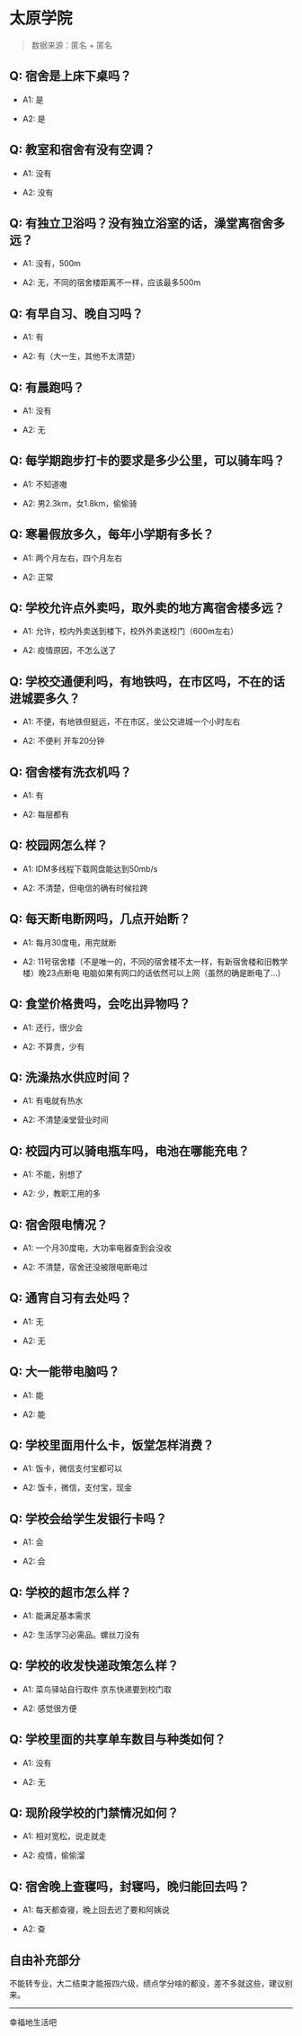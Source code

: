 # 太原学院

> 数据来源：匿名 + 匿名

## Q: 宿舍是上床下桌吗？

- A1: 是

- A2: 是

## Q: 教室和宿舍有没有空调？

- A1: 没有

- A2: 没有

## Q: 有独立卫浴吗？没有独立浴室的话，澡堂离宿舍多远？

- A1: 没有，500m

- A2: 无，不同的宿舍楼距离不一样，应该最多500m

## Q: 有早自习、晚自习吗？

- A1: 有

- A2: 有（大一生，其他不太清楚）

## Q: 有晨跑吗？

- A1: 没有

- A2: 无

## Q: 每学期跑步打卡的要求是多少公里，可以骑车吗？

- A1: 不知道嗷

- A2: 男2.3km，女1.8km，偷偷骑

## Q: 寒暑假放多久，每年小学期有多长？

- A1: 两个月左右，四个月左右

- A2: 正常

## Q: 学校允许点外卖吗，取外卖的地方离宿舍楼多远？

- A1: 允许，校内外卖送到楼下，校外外卖送校门（600m左右）

- A2: 疫情原因，不怎么送了

## Q: 学校交通便利吗，有地铁吗，在市区吗，不在的话进城要多久？

- A1: 不便，有地铁但挺远，不在市区，坐公交进城一个小时左右

- A2: 不便利 开车20分钟

## Q: 宿舍楼有洗衣机吗？

- A1: 有

- A2: 每层都有

## Q: 校园网怎么样？

- A1: IDM多线程下载网盘能达到50mb/s

- A2: 不清楚，但电信的确有时候拉跨

## Q: 每天断电断网吗，几点开始断？

- A1: 每月30度电，用完就断

- A2: 11号宿舍楼（不是唯一的，不同的宿舍楼不太一样，有新宿舍楼和旧教学楼）晚23点断电 电脑如果有网口的话依然可以上网（虽然的确是断电了...）

## Q: 食堂价格贵吗，会吃出异物吗？

- A1: 还行，很少会

- A2: 不算贵，少有

## Q: 洗澡热水供应时间？

- A1: 有电就有热水

- A2: 不清楚澡堂营业时间

## Q: 校园内可以骑电瓶车吗，电池在哪能充电？

- A1: 不能，别想了

- A2: 少，教职工用的多

## Q: 宿舍限电情况？

- A1: 一个月30度电，大功率电器查到会没收

- A2: 不清楚，宿舍还没被限电断电过

## Q: 通宵自习有去处吗？

- A1: 无

- A2: 无

## Q: 大一能带电脑吗？

- A1: 能

- A2: 能

## Q: 学校里面用什么卡，饭堂怎样消费？

- A1: 饭卡，微信支付宝都可以

- A2: 饭卡，微信，支付宝，现金

## Q: 学校会给学生发银行卡吗？

- A1: 会

- A2: 会

## Q: 学校的超市怎么样？

- A1: 能满足基本需求

- A2: 生活学习必需品。螺丝刀没有

## Q: 学校的收发快递政策怎么样？

- A1: 菜鸟驿站自行取件 京东快递要到校门取

- A2: 感觉很方便

## Q: 学校里面的共享单车数目与种类如何？

- A1: 没有

- A2: 无

## Q: 现阶段学校的门禁情况如何？

- A1: 相对宽松，说走就走

- A2: 疫情，偷偷溜

## Q: 宿舍晚上查寝吗，封寝吗，晚归能回去吗？

- A1: 每天都查寝，晚上回去迟了要和阿姨说

- A2: 查

## 自由补充部分

不能转专业，大二结束才能报四六级，绩点学分啥的都没，差不多就这些，建议别来。

***

幸福地生活吧